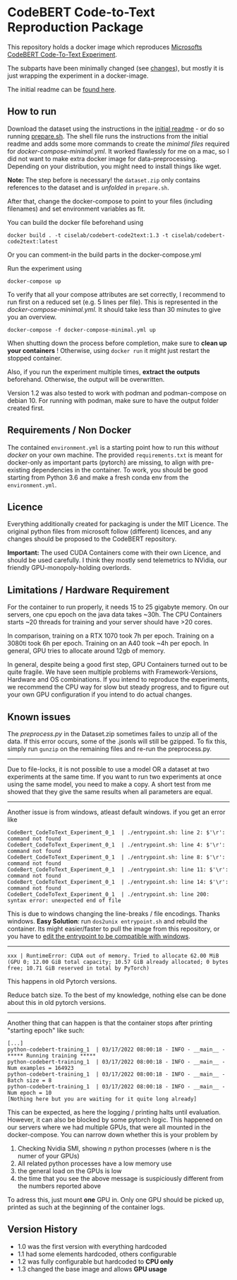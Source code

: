 # CodeBERT Code-to-Text Reproduction Package

This repository holds a docker image which reproduces [Microsofts CodeBERT Code-To-Text Experiment](https://github.com/microsoft/CodeXGLUE/tree/main/Code-Text/code-to-text).

The subparts have been minimally changed (see [changes](./changes.md)), but mostly it is just wrapping the experiment in a docker-image.

The initial readme can be [found here](./initial_readme.md).

## How to run 

Download the dataset using the instructions in the [initial readme](./initial_readme.md) - or do so running [prepare.sh](./prepare.sh).
The shell file runs the instructions from the initial readme and adds some more commands to create the *minimal files* required for *docker-compose-minimal.yml*. 
It worked flawlessly for me on a mac, so I did not want to make extra docker image for data-preprocessing. 
Depending on your distribution, you might need to install things like wget.

**Note:** The step before is necessary! the `dataset.zip` only contains references to the dataset and is *unfolded* in `prepare.sh`. 


After that, change the docker-compose to point to your files (including filenames) and set environment variables as fit. 

You can build the docker file beforehand using 

```
docker build . -t ciselab/codebert-code2text:1.3 -t ciselab/codebert-code2text:latest
```

Or you can comment-in the build parts in the docker-compose.yml

Run the experiment using 

```
docker-compose up
```

To verify that all your compose attributes are set correctly, I recommend to run first on a reduced set (e.g. 5 lines per file). 
This is represented in the *docker-compose-minimal.yml*. It should take less than 30 minutes to give you an overview.


```
docker-compose -f docker-compose-minimal.yml up
```


When shutting down the process before completion, make sure to **clean up your containers** ! 
Otherwise, using `docker run` it might just restart the stopped container. 

Also, if you run the experiment multiple times, **extract the outputs** beforehand. 
Otherwise, the output will be overwritten. 

Version 1.2 was also tested to work with podman and podman-compose on debian 10. 
For running with podman, make sure to have the output folder created first.

## Requirements / Non Docker 

The contained `environment.yml` is a starting point how to run this *without docker* on your own machine. 
The provided `requirements.txt` is meant for docker-only as important parts (pytorch) are missing, to align with pre-existing dependencies in the container.
To work, you should be good starting from Python 3.6 and make a fresh conda env from the `environment.yml`. 

## Licence 

Everything additionally created for packaging is under the MIT Licence. 
The original python files from microsoft follow (different) licences, and any changes should be proposed to the CodeBERT repository. 

**Important:** The used CUDA Containers come with their own Licence, and should be used carefully. I think they mostly send telemetrics to NVidia, our friendly GPU-monopoly-holding overlords.

## Limitations / Hardware Requirement

For the container to run properly, it needs 15 to 25 gigabyte memory. 
On our servers, one cpu epoch on the java data takes ~30h. 
The CPU Containers starts ~20 threads for training and your server should have >20 cores.  

In comparison, training on a RTX 1070 took 7h per epoch. 
Training on a 3080ti took 6h per epoch. 
Training on an A40 took ~4h per epoch. In general, GPU tries to allocate around 12gb of memory. 

In general, despite being a good first step, GPU Containers turned out to be quite fragile. 
We have seen multiple problems with Framework-Versions, Hardware and OS combinations. 
If you intend to reproduce the experiments, we recommend the CPU way for slow but steady progress, 
and to figure out your own GPU configuration if you intend to do actual changes.

## Known issues

The *preprocess.py* in the Dataset.zip sometimes failes to unzip all of the data. 
If this error occurs, some of the .jsonls will still be gzipped. 
To fix this, simply run `gunzip` on the remaining files and re-run the preprocess.py.

------


Due to file-locks, it is not possible to use a model OR a dataset at two experiments at the same time. 
If you want to run two experiments at once using the same model, you need to make a copy.
A short test from me showed that they give the same results when all parameters are equal.

------

Another issue is from windows, atleast default windows. 
if you get an error like 
```
CodeBert_CodeToText_Experiment_0_1  | ./entrypoint.sh: line 2: $'\r': command not found
CodeBert_CodeToText_Experiment_0_1  | ./entrypoint.sh: line 4: $'\r': command not found
CodeBert_CodeToText_Experiment_0_1  | ./entrypoint.sh: line 8: $'\r': command not found
CodeBert_CodeToText_Experiment_0_1  | ./entrypoint.sh: line 11: $'\r': command not found
CodeBert_CodeToText_Experiment_0_1  | ./entrypoint.sh: line 14: $'\r': command not found
CodeBert_CodeToText_Experiment_0_1  | ./entrypoint.sh: line 200: syntax error: unexpected end of file
```
This is due to windows changing the line-breaks / file encodings. Thanks windows. 
**Easy Solution**: run `dos2unix entrypoint.sh` and rebuild the container. 
Its might easier/faster to pull the image from this repository, or you have to [edit the entrypoint to be compatible with windows](https://askubuntu.com/questions/966488/how-do-i-fix-r-command-not-found-errors-running-bash-scripts-in-wsl). 


------

```
xxx | RuntimeError: CUDA out of memory. Tried to allocate 62.00 MiB (GPU 0; 12.00 GiB total capacity; 10.57 GiB already allocated; 0 bytes free; 10.71 GiB reserved in total by PyTorch)
```

This happens in old Pytorch versions. 

Reduce batch size. To the best of my knowledge, nothing else can be done about this in old pytorch versions.

------

Another thing that can happen is that the container stops after printing "starting epoch" like such: 

```
[...]
python-codebert-training_1  | 03/17/2022 08:00:18 - INFO - __main__ -   ***** Running training *****
python-codebert-training_1  | 03/17/2022 08:00:18 - INFO - __main__ -     Num examples = 164923
python-codebert-training_1  | 03/17/2022 08:00:18 - INFO - __main__ -     Batch size = 8
python-codebert-training_1  | 03/17/2022 08:00:18 - INFO - __main__ -     Num epoch = 10
[Nothing here but you are waiting for it quite long already]
```

This can be expected, as here the logging / printing halts until evaluation. 
However, it can also be blocked by some pytorch logic. 
This happened on our servers where we had multiple GPUs, that were all mounted in the docker-compose. 
You can narrow down whether this is your problem by 

1. Checking Nvidia SMI, showing *n* python processes (where n is the numer of your GPUs)
2. All related python processes have a low memory use
3. the general load on the GPUs is low 
4. the time that you see the above message is suspiciously different from the numbers reported above

To adress this, just mount **one** GPU in. 
Only one GPU should be picked up, printed as such at the beginning of the container logs. 

## Version History 

- 1.0 was the first version with everything hardcoded
- 1.1 had some elements hardcoded, others configurable
- 1.2 was fully configurable but hardcoded to **CPU only**
- 1.3 changed the base image and allows **GPU usage**
